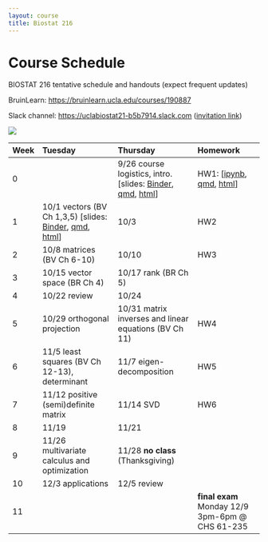 ```yaml
---
layout: course
title: Biostat 216
---
```


# Course Schedule

BIOSTAT 216 tentative schedule and handouts (expect frequent updates)

BruinLearn: <https://bruinlearn.ucla.edu/courses/190887>

Slack channel: <https://uclabiostat21-b5b7914.slack.com> ([invitation link](https://join.slack.com/t/uclabiostat21-b5b7914/shared_invite/zt-26amuam1x-TGQC0qABb6nvjRe3cAYX6g))

[![](https://mybinder.org/badge_logo.svg)](https://mybinder.org/v2/gh/ucla-biostat-216/2023fall.git/main)

| Week | Tuesday                                                                                                                                                                                                                                                                                                                                                 | Thursday                                                                                                                                                                                                                                                                                                                                             | Homework                                                                                                                                                                                                                                                       |
|:------------|:-----------------------------|:---------------|:------------|
| 0    |                                                                                                                                                                                                                                                                                                                                                         | 9/26 course logistics, intro. [slides: [Binder](https://mybinder.org/v2/gh/ucla-biostat-216/2023fall.git/main?filepath=slides%2F01-intro%2F01-intro.ipynb), [qmd](https://raw.githubusercontent.com/ucla-biostat-216/2023fall/main/slides/01-intro/01-intro.qmd), [html](https://ucla-biostat-216.github.io/2023fall/slides/01-intro/01-intro.html)] | HW1: [[ipynb](https://raw.githubusercontent.com/ucla-biostat-216/2023fall/main/hw/hw1/hw1.ipynb), [qmd](https://raw.githubusercontent.com/ucla-biostat-216/2023fall/main/hw/hw1/hw1.qmd), [html](https://ucla-biostat-216.github.io/2023fall/hw/hw1/hw1.html)] |
| 1    | 10/1 vectors (BV Ch 1,3,5) [slides: [Binder](https://mybinder.org/v2/gh/ucla-biostat-216/2023fall.git/main?filepath=slides%2F02-vector%2F02-vector.ipynb), [qmd](https://raw.githubusercontent.com/ucla-biostat-216/2023fall/main/slides/02-vector/02-vector.qmd), [html](https://ucla-biostat-216.github.io/2023fall/slides/02-vector/02-vector.html)] | 10/3                                                                                                                                                                                                                                                                                                                                                 | HW2                                                                                                                                                                                                                                                            |
| 2    | 10/8 matrices (BV Ch 6-10)                                                                                                                                                                                                                                                                                                                              | 10/10                                                                                                                                                                                                                                                                                                                                                | HW3                                                                                                                                                                                                                                                            |
| 3    | 10/15 vector space (BR Ch 4)                                                                                                                                                                                                                                                                                                                            | 10/17 rank (BR Ch 5)                                                                                                                                                                                                                                                                                                                                 |                                                                                                                                                                                                                                                                |
| 4    | 10/22 review                                                                                                                                                                                                                                                                                                                                            | 10/24                                                                                                                                                                                                                                                                                                                                                |                                                                                                                                                                                                                                                                |
| 5    | 10/29 orthogonal projection                                                                                                                                                                                                                                                                                                                             | 10/31 matrix inverses and linear equations (BV Ch 11)                                                                                                                                                                                                                                                                                                | HW4                                                                                                                                                                                                                                                            |
| 6    | 11/5 least squares (BV Ch 12-13), determinant                                                                                                                                                                                                                                                                                                           | 11/7 eigen-decomposition                                                                                                                                                                                                                                                                                                                             | HW5                                                                                                                                                                                                                                                            |
| 7    | 11/12 positive (semi)definite matrix                                                                                                                                                                                                                                                                                                                    | 11/14 SVD                                                                                                                                                                                                                                                                                                                                            | HW6                                                                                                                                                                                                                                                            |
| 8    | 11/19                                                                                                                                                                                                                                                                                                                                                   | 11/21                                                                                                                                                                                                                                                                                                                                                |                                                                                                                                                                                                                                                                |
| 9    | 11/26 multivariate calculus and optimization                                                                                                                                                                                                                                                                                                            | 11/28 **no class** (Thanksgiving)                                                                                                                                                                                                                                                                                                                    |                                                                                                                                                                                                                                                                |
| 10   | 12/3 applications                                                                                                                                                                                                                                                                                                                                       | 12/5 review                                                                                                                                                                                                                                                                                                                                          |                                                                                                                                                                                                                                                                |
| 11   |                                                                                                                                                                                                                                                                                                                                                         |                                                                                                                                                                                                                                                                                                                                                      | **final exam** Monday 12/9 3pm-6pm \@ CHS 61-235                                                                                                                                                                                                               |
